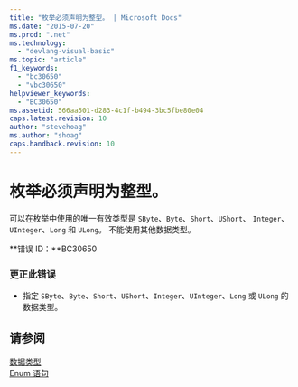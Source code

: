 ```yaml
---
title: "枚举必须声明为整型。 | Microsoft Docs"
ms.date: "2015-07-20"
ms.prod: ".net"
ms.technology: 
  - "devlang-visual-basic"
ms.topic: "article"
f1_keywords: 
  - "bc30650"
  - "vbc30650"
helpviewer_keywords: 
  - "BC30650"
ms.assetid: 566aa501-d283-4c1f-b494-3bc5fbe80e04
caps.latest.revision: 10
author: "stevehoag"
ms.author: "shoag"
caps.handback.revision: 10
---
```

# 枚举必须声明为整型。
可以在枚举中使用的唯一有效类型是 `SByte`、`Byte`、`Short`、`UShort`、 `Integer`、`UInteger`、`Long` 和 `ULong`。 不能使用其他数据类型。  
  
 **错误 ID：**BC30650  
  
### 更正此错误  
  
-   指定 `SByte`、`Byte`、`Short`、`UShort`、`Integer`、`UInteger`、`Long` 或 `ULong` 的数据类型。  
  
## 请参阅  
 [数据类型](../../visual-basic/language-reference/data-types/data-type-summary.md)   
 [Enum 语句](../../visual-basic/language-reference/statements/enum-statement.md)